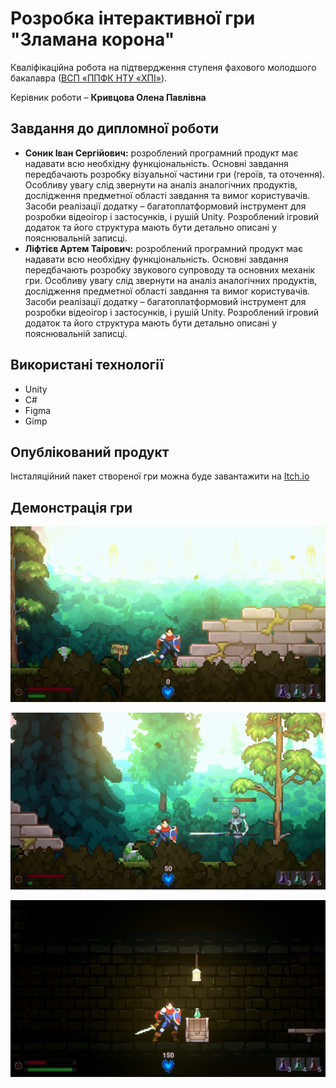 # Розробка інтерактивної гри "Зламана корона"
Кваліфікаційна робота на підтвердження ступеня фахового молодшого
бакалавра ([ВСП «ППФК НТУ «ХПІ»](http://polytechnic.poltava.ua)). 

Керівник роботи – **Кривцова Олена Павлівна**

## Завдання до дипломної роботи
* **Соник Іван Сергійович:**
розроблений програмний продукт має надавати всю необхідну функціональність. Основні завдання передбачають розробку візуальної частини гри (героїв, та оточення). Особливу увагу слід звернути на аналіз аналогічних продуктів, дослідження предметної області завдання та вимог користувачів. Засоби реалізації додатку – багатоплатформовий інструмент для розробки відеоігор і застосунків, і рушій Unity. Розроблений ігровий додаток та його структура мають бути детально описані у пояснювальній записці.
* **Ліфтієв Артем Таірович:**
розроблений програмний продукт має надавати всю необхідну функціональність. Основні завдання передбачають розробку звукового супроводу та основних механік гри. Особливу увагу слід звернути на аналіз аналогічних продуктів, дослідження предметної області завдання та вимог користувачів. Засоби реалізації додатку – багатоплатформовий інструмент для розробки відеоігор і застосунків, і рушій Unity. Розроблений ігровий додаток та його структура мають бути детально описані у пояснювальній записці.

## Використані технології
* Unity
* C#
* Figma
* Gimp
  
## Опублікований продукт
Інсталяційний пакет створеної гри можна буде завантажити на [Itch.io](https://artliv37.itch.io/broken-crown) 

## Демонстрація гри
![](https://github.com/Vana223/Broken-Crown/blob/main/docs/Screenshot_1.png?raw=true)

![](https://github.com/Vana223/Broken-Crown/blob/main/docs/Screenshot_2.png?raw=true)

![](https://github.com/Vana223/Broken-Crown/blob/main/docs/Screenshot_3.png?raw=true)
